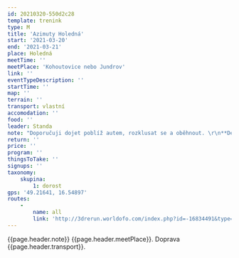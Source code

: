 ```yaml
---
id: 20210320-550d2c28
template: trenink
type: M
title: 'Azimuty Holedná'
start: '2021-03-20'
end: '2021-03-21'
place: Holedná
meetTime: ''
meetPlace: 'Kohoutovice nebo Jundrov'
link: ''
eventTypeDescription: ''
startTime: ''
map: ''
terrain: ''
transport: vlastní
accomodation: ''
food: ''
leader: Standa
note: "Doporučuji dojet poblíž autem, rozklusat se a oběhnout. \r\n**Délka**: dle plánu s tím, že když budu rychlejší, přidám si (na cit držení vrstevnice). Když pomalejší, zkrátím (viz nápovědy). \r\n**Tempo**: středně, zároveň tak, abych se neztratil.  \r\n**Mapy**: [zde](https://drive.google.com/file/d/16MOBjBvgnoGjfzEN6Cya5pXZyqaX-wMh/view?usp=sharing)\r\n**Kdy**: v noci, pokud jste si jistí s buzolou, jinak ve dne"
return: ''
price: ''
program: ''
thingsToTake: ''
signups: ''
taxonomy:
    skupina:
        1: dorost
gps: '49.21641, 16.54897'
routes:
    -
        name: all
        link: 'http://3drerun.worldofo.com/index.php?id=-16834491&type=info'
---
```


{{page.header.note}}
 {{page.header.meetPlace}}. Doprava {{page.header.transport}}.
